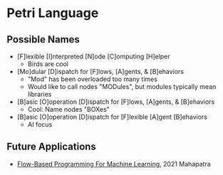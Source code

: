 # Petri Language  

## Possible Names
* [F]lexible [I]nterpreted [N]ode [C]omputing [H]elper
    - Birds are cool
* [Mo]dular [D]ispatch for [F]lows, [A]gents, & [B]ehaviors
    - "Mod" has been overloaded too many times
    - Would like to call nodes "MODules", but modules typically mean libraries
* [B]asic [O]operation [D]ispatch for [F]lows, [A]gents, & [B]ehaviors
    - Cool: Name nodes "BOXes"
* [B]asic [O]operation [D]ispatch for [F]lexible [A]gent [B]ehaviors
    - AI focus  

## Future Applications
* [Flow-Based Programming For Machine Learning](https://assets.researchsquare.com/files/rs-707294/v1_covered.pdf), 2021 Mahapatra
